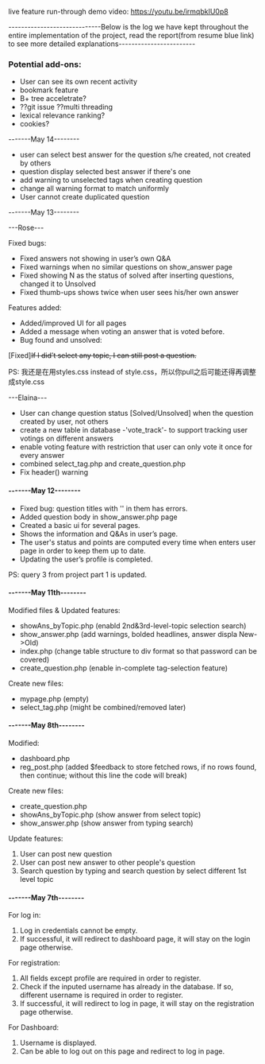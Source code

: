 live feature run-through demo video: https://youtu.be/irmqbkIU0p8


-----------------------------Below is the log we have kept throughout the entire implementation of the project, read the report(from resume blue link) to see more detailed explanations------------------------
### Potential add-ons:
* User can see its own recent activity
* bookmark feature
* B+ tree acceletrate?
* ??git issue ??multi threading
* lexical relevance ranking?
* cookies?

-------May 14--------

- user can select best answer for the question s/he created, not created by others
- question display selected best answer if there's one
- add warning to unselected tags when creating question
- change all warning format to match uniformly
- User cannot create duplicated question

-------May 13--------

---Rose---

Fixed bugs:
- Fixed answers not showing in user’s own Q&A
- Fixed warnings when no similar questions on show_answer page
- Fixed showing N as the status of solved after inserting questions, changed it to Unsolved
- Fixed thumb-ups shows twice when user sees his/her own answer

Features added:
- Added/improved UI for all pages
- Added a message when voting an answer that is voted before.
- Bug found and unsolved:

[Fixed]~~If I did’t select any topic, I can still post a question.~~

PS: 我还是在用styles.css instead of style.css，所以你pull之后可能还得再调整成style.css

---Elaina---

- User can change question status [Solved/Unsolved] when the question created by user, not others
- create a new table in database -'vote_track'- to support tracking user votings on different answers
- enable voting feature with restriction that user can only vote it once for every answer
- combined select_tag.php and create_question.php
- Fix header() warning
#### -------May 12--------
- Fixed bug: question titles with '' in them has errors.
- Added question body in show_answer.php page
- Created a basic ui for several pages.
- Shows the information and Q&As in user’s page. 
- The user's status and points are computed every time when enters user page in order to keep them up to date.
- Updating the user’s profile is completed.

PS: query 3 from project part 1 is updated.

#### -------May 11th--------
Modified files & Updated features:
- showAns_byTopic.php (enabld 2nd&3rd-level-topic selection search)
- show_answer.php (add warnings, bolded headlines, answer displa New->Old)
- index.php (change table structure to div format so that password can be covered)
- create_question.php (enable in-complete tag-selection feature)

Create new files:
- mypage.php (empty)
- select_tag.php (might be combined/removed later)

#### -------May 8th--------
Modified:
- dashboard.php
- reg_post.php (added $feedback to store fetched rows, if no rows found, then continue; without this line the code will break)

Create new files:
- create_question.php
- showAns_byTopic.php (show answer from select topic)
- show_answer.php (show answer from typing search)

Update features:
1. User can post new question
2. User can post new answer to other people's question
3. Search question by typing and search question by select different 1st level topic



#### -------May 7th--------

For log in:
1. Log in credentials cannot be empty. 
2. If successful, it will redirect to dashboard page, it will stay on the login page otherwise. 

For registration:
1. All fields except profile are required in order to register. 
2. Check if the inputed username has already in the database. If so, different username is required in order to register. 
3. If successful, it will redirect to log in page, it will stay on the registration page otherwise.

For Dashboard:
1. Username is displayed.
2. Can be able to log out on this page and redirect to log in page. 
